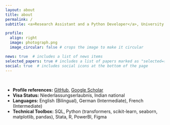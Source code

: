 ```yaml
---
layout: about
title: about
permalink: /
subtitle: <a>Research Assistant and a Python Developer</a>, University of Trier, Germany

profile:
  align: right
  image: photograph.png
  image_circular: false # crops the image to make it circular

news: true  # includes a list of news items
selected_papers: true # includes a list of papers marked as "selected={true}"
social: true  # includes social icons at the bottom of the page
---
```


<br />

* **Profile references:** <a href="https://github.com/sumitdeole">GitHub</a>, <a href="https://scholar.google.de/citations?user=BpmeH88AAAAJ&hl=en">Google Scholar</a>
* **Visa Status:** Niederlassungserlaubnis, Indian national 
* **Languages:** English (Bilingual), German (Intermediate), French (Intermediate)
* **Technical Toolbox:** SQL, Python (transformers, scikit-learn, seaborn, matplotlib, pandas), Stata, R, PowerBI, Figma
